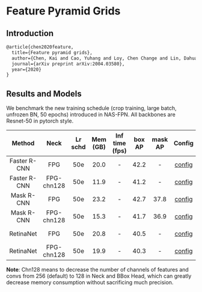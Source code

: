 # Feature Pyramid Grids

## Introduction

```latex
@article{chen2020feature,
  title={Feature pyramid grids},
  author={Chen, Kai and Cao, Yuhang and Loy, Chen Change and Lin, Dahua and Feichtenhofer, Christoph},
  journal={arXiv preprint arXiv:2004.03580},
  year={2020}
}
```

## Results and Models

We benchmark the new training schedule (crop training, large batch, unfrozen BN, 50 epochs) introduced in NAS-FPN.
All backbones are Resnet-50 in pytorch style.

| Method       | Neck        | Lr schd | Mem (GB) | Inf time (fps) | box AP | mask AP | Config | Download |
|:------------:|:-----------:|:-------:|:--------:|:--------------:|:------:|:-------:|:-------:|:--------:|
| Faster R-CNN | FPG         | 50e     | 20.0     | -              | 42.2   | -       |[config](https://github.com/open-mmlab/mmdetection/tree/master/configs/fpg/faster_rcnn_r50_fpg_crop640_50e_coco.py) |[model](https://download.openmmlab.com/mmdetection/v2.0/fpg/faster_rcnn_r50_fpg_crop640_50e_coco/faster_rcnn_r50_fpg_crop640_50e_coco-76220505.pth) &#124; [log](https://download.openmmlab.com/mmdetection/v2.0/fpg/faster_rcnn_r50_fpg_crop640_50e_coco/20210218_223520.log.json) |
| Faster R-CNN | FPG-chn128  | 50e     | 11.9     | -              | 41.2   | -       |[config](https://github.com/open-mmlab/mmdetection/tree/master/configs/fpg/faster_rcnn_r50_fpg-chn128_crop640_50e_coco.py) |[model](https://download.openmmlab.com/mmdetection/v2.0/fpg/faster_rcnn_r50_fpg-chn128_crop640_50e_coco/faster_rcnn_r50_fpg-chn128_crop640_50e_coco-24257de9.pth) &#124; [log](https://download.openmmlab.com/mmdetection/v2.0/fpg/faster_rcnn_r50_fpg-chn128_crop640_50e_coco/20210218_221412.log.json) |
| Mask R-CNN   | FPG         | 50e     | 23.2     | -              | 42.7   | 37.8    |[config](https://github.com/open-mmlab/mmdetection/tree/master/configs/fpg/mask_rcnn_r50_fpg_crop640_50e_coco.py) |[model](https://download.openmmlab.com/mmdetection/v2.0/fpg/mask_rcnn_r50_fpg_crop640_50e_coco/mask_rcnn_r50_fpg_crop640_50e_coco-c5860453.pth) &#124; [log](https://download.openmmlab.com/mmdetection/v2.0/fpg/mask_rcnn_r50_fpg_crop640_50e_coco/20210222_205447.log.json) |
| Mask R-CNN   | FPG-chn128  | 50e     | 15.3     | -              | 41.7   | 36.9    |[config](https://github.com/open-mmlab/mmdetection/tree/master/configs/fpg/mask_rcnn_r50_fpg-chn128_crop640_50e_coco.py) |[model](https://download.openmmlab.com/mmdetection/v2.0/fpg/mask_rcnn_r50_fpg-chn128_crop640_50e_coco/mask_rcnn_r50_fpg-chn128_crop640_50e_coco-5c6ea10d.pth) &#124; [log](https://download.openmmlab.com/mmdetection/v2.0/fpg/mask_rcnn_r50_fpg-chn128_crop640_50e_coco/20210223_025039.log.json) |
| RetinaNet    | FPG         | 50e     | 20.8     | -              | 40.5   | -       |[config](https://github.com/open-mmlab/mmdetection/tree/master/configs/fpg/retinanet_r50_fpg_crop640_50e_coco.py) |[model](https://download.openmmlab.com/mmdetection/v2.0/fpg/retinanet_r50_fpg_crop640_50e_coco/retinanet_r50_fpg_crop640_50e_coco-46fdd1c6.pth) &#124; [log](https://download.openmmlab.com/mmdetection/v2.0/fpg/retinanet_r50_fpg_crop640_50e_coco/20210225_143957.log.json) |
| RetinaNet    | FPG-chn128  | 50e     | 19.9     | -              | 40.3   | -       |[config](https://github.com/open-mmlab/mmdetection/tree/master/configs/fpg/retinanet_r50_fpg-chn128_crop640_50e_coco.py) |[model](https://download.openmmlab.com/mmdetection/v2.0/fpg/retinanet_r50_fpg-chn128_crop640_50e_coco/retinanet_r50_fpg-chn128_crop640_50e_coco-5cf33c76.pth) &#124; [log](https://download.openmmlab.com/mmdetection/v2.0/fpg/retinanet_r50_fpg-chn128_crop640_50e_coco/20210225_184328.log.json) |

**Note**: Chn128 means to decrease the number of channels of features and convs from 256 (default) to 128 in
Neck and BBox Head, which can greatly decrease memory consumption without sacrificing much precision.
